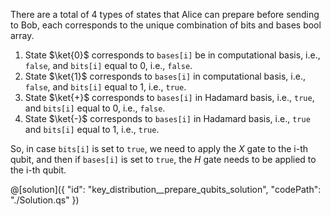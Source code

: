 There are a total of 4 types of states that Alice can prepare before sending to Bob, each corresponds to the unique combination of bits and bases bool array. 

1. State $\ket{0}$ corresponds to `bases[i]` be in computational basis, i.e., `false`, and `bits[i]` equal to 0, i.e., `false`.
2. State $\ket{1}$ corresponds to `bases[i]` in computational basis, i.e., `false`, and `bits[i]` equal to 1, i.e., `true`.
3. State $\ket{+}$ corresponds to `bases[i]` in Hadamard basis, i.e., `true`, and `bits[i]` equal to 0, i.e., `false`.
4. State $\ket{-}$ corresponds to `bases[i]` in Hadamard basis, i.e., `true` and `bits[i]` equal to 1, i.e., `true`. 

So, in case `bits[i]` is set to `true`, we need to apply the $X$ gate to the i-th qubit, and then if `bases[i]` is set to `true`, the $H$ gate needs to be applied to the i-th qubit. 

@[solution]({
    "id": "key_distribution__prepare_qubits_solution",
    "codePath": "./Solution.qs"
})
